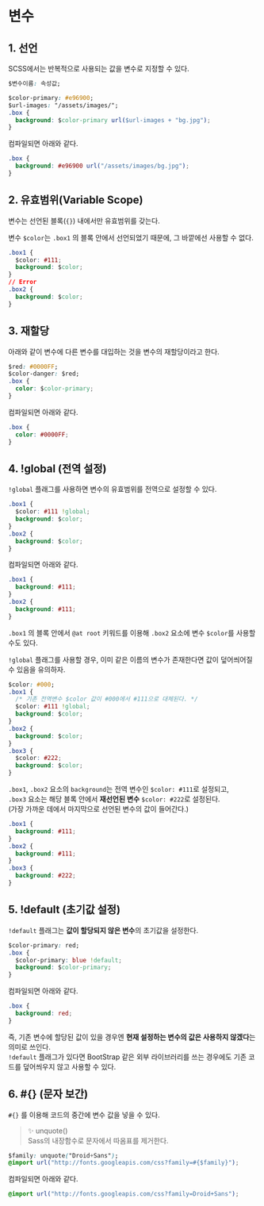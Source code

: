 # 변수

## 1. 선언
SCSS에서는 반복적으로 사용되는 값을 변수로 지정할 수 있다. 

```css
$변수이름: 속성값;
```
```css
$color-primary: #e96900;
$url-images: "/assets/images/";
.box {
  background: $color-primary url($url-images + "bg.jpg");
}
```

컴파일되면 아래와 같다. 

```css
.box {
  background: #e96900 url("/assets/images/bg.jpg");
}
```

## 2. 유효범위(Variable Scope)
변수는 선언된 블록(`{}`) 내에서만 유효범위를 갖는다. 

변수 `$color`는 `.box1` 의 블록 안에서 선언되었기 때문에, 그 바깥에선 사용할 수 없다. 

```css
.box1 {
  $color: #111;
  background: $color;
}
// Error
.box2 {
  background: $color;
}
```

## 3. 재할당
아래와 같이 변수에 다른 변수를 대입하는 것을 변수의 재할당이라고 한다. 

```css
$red: #0000FF;
$color-danger: $red;
.box {
  color: $color-primary;
}
```

컴파일되면 아래와 같다. 

```css
.box {
  color: #0000FF;
}
```

## 4. !global (전역 설정)
`!global` 플래그를 사용하면 변수의 유효범위를 전역으로 설정할 수 있다. 

```css 
.box1 {
  $color: #111 !global;
  background: $color;
}
.box2 {
  background: $color;
}
```

컴파일되면 아래와 같다.     

```css 
.box1 {
  background: #111;
}
.box2 {
  background: #111;
}
```

`.box1` 의 블록 안에서 `@at root` 키워드를 이용해 `.box2` 요소에 변수 `$color`를 사용할 수도 있다. 

`!global` 플래그를 사용할 경우, 이미 같은 이름의 변수가 존재한다면 값이 덮어씌어질 수 있음을 유의하자.  

```css
$color: #000;
.box1 {
  /* 기존 전역변수 $color 값이 #000에서 #111으로 대체된다. */
  $color: #111 !global; 
  background: $color;
}
.box2 {
  background: $color;
}
.box3 {
  $color: #222;
  background: $color;
}
```

`.box1`, `.box2` 요소의 `background`는 전역 변수인 `$color: #111`로 설정되고,    
`.box3` 요소는 해당 블록 안에서 **재선언된 변수** `$color: #222`로 설정된다.     
(가장 가까운 데에서 마지막으로 선언된 변수의 값이 들어간다.)
 
```css
.box1 {
  background: #111;
}
.box2 {
  background: #111;
}
.box3 {
  background: #222;
}
```


## 5. !default (초기값 설정)
`!default` 플래그는 **값이 할당되지 않은 변수**의 초기값을 설정한다. 

```css
$color-primary: red;
.box {
  $color-primary: blue !default;
  background: $color-primary;
}
```

컴파일되면 아래와 같다. 

```css
.box {
  background: red;
}
```

즉, 기존 변수에 할당된 값이 있을 경우엔 **현재 설정하는 변수의 값은 사용하지 않겠다**는 의미로 쓰인다.    
`!default` 플래그가 있다면 BootStrap 같은 외부 라이브러리를 쓰는 경우에도 기존 코드를 덮어씌우지 않고 사용할 수 있다. 



## 6. #{} (문자 보간)
`#{}` 를 이용해 코드의 중간에 변수 값을 넣을 수 있다. 

> ✨ unquote()   
> Sass의 내장함수로 문자에서 따옴표를 제거한다. 

```css
$family: unquote("Droid+Sans");
@import url("http://fonts.googleapis.com/css?family=#{$family}");
```

컴파일되면 아래와 같다. 

```css
@import url("http://fonts.googleapis.com/css?family=Droid+Sans");
```